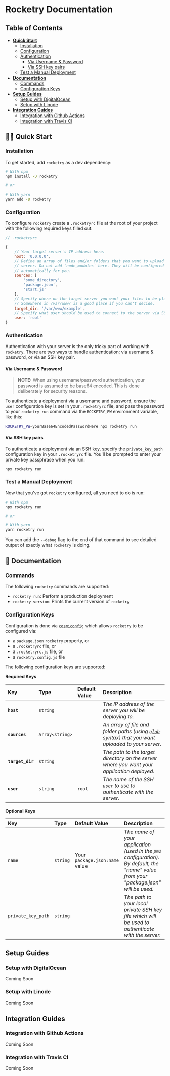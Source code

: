 # Rocketry Documentation

## Table of Contents

- [**Quick Start**](#quick-start)
	- [Installation](#installation)
	- [Configuration](#configuration)
	- [Authentication](#authentication)
		- [Via Username & Password](#auth-user-password)
		- [Via SSH key pairs](#auth-ssh)
	- [Test a Manual Deployment](#manual-deployment)
- [**Documentation**](#documentation)
	- [Commands](#commands)
	- [Configuration Keys](#configuration-keys)
- [**Setup Guides**](#setup-guides)
	- [Setup with DigitalOcean](#digitalocean)
	- [Setup with Linode](#linode)
- [**Integration Guides**](#integration-guides)
	- [Integration with Github Actions](#github-actions)
	- [Integration with Travis CI](#travis-ci)

## 🏃🏼‍ Quick Start
<a name="quick-start" />

### Installation
<a name="installation" />

To get started, add `rocketry` as a dev dependency:

```sh
# With npm
npm install -D rocketry

# or

# With yarn
yarn add -D rocketry
```

### Configuration
<a name="configuration" />

To configure `rocketry` create a `.rocketryrc` file at the root of your project with the following required keys filled out:

```js
// .rocketryrc

{
	// Your target server's IP address here.
	host: '0.0.0.0',
	// Define an array of files and/or folders that you want to upload to the
	// server. Do not add `node_modules` here. They will be configured
	// automatically for you.
	sources: [
		'some_directory',
		'package.json',
		'start.js'
	],
	// Specify where on the target server you want your files to be placed.
	// Somewhere in /var/www/ is a good place if you can't decide.
	target_dir: '/var/www/example',
	// Specify what user should be used to connect to the server via SSH.
	user: 'root'
}
```

### Authentication
<a name="authentication" />

Authentication with your server is the only tricky part of working with `rocketry`. There are two ways to handle authentication: via username & password, or via an SSH key pair.

#### Via Username & Password
<a name="auth-user-password" />

> **NOTE:** When using username/password authentication, your password is assumed to be base64 encoded. This is done deliberately for security reasons.

To authenticate a deployment via a username and password, ensure the `user` configuration key is set in your `.rocketryrc` file, and pass the password to your `rocketry run` command via the `ROCKETRY_PW` environment variable, like this:

```sh
ROCKETRY_PW=yourBase64EncodedPasswordHere npx rocketry run
```

#### Via SSH key pairs
<a name="auth-ssh" />

To authenticate a deployment via an SSH key, specify the `private_key_path` configuration key in your `.rocketryrc` file. You'll be prompted to enter your private key passphrase when you run:

```sh
npx rocketry run
```

### Test a Manual Deployment
<a name="manual-deployment" />

Now that you've got `rocketry` configured, all you need to do is run:

```sh
# With npm
npx rocketry run

# or

# With yarn
yarn rocketry run
```

You can add the `--debug` flag to the end of that command to see detailed output of exactly what `rocketry` is doing.

## 📝 Documentation
<a name="documentation" />

### Commands
<a name="commands" />

The following `rocketry` commands are supported:

- `rocketry run`: Perform a production deployment
- `rocketry version`: Prints the current version of `rocketry`

### Configuration Keys
<a name="configuration-keys" />

Configuration is done via [`cosmiconfig`](https://github.com/davidtheclark/cosmiconfig) which allows `rocketry` to be configured via:

- a `package.json` `rocketry` property, or
- a `.rocketryrc` file, or
- a `.rocketryrc.js` file, or
- a `rocketry.config.js` file

The following configuration keys are supported:

**Required Keys**

| Key              | Type            | Default Value | Description                                                                                                                             |
|:-----------------|:----------------|:--------------|:----------------------------------------------------------------------------------------------------------------------------------------|
| **`host`**       | `string`        |               | _The IP address of the server you will be deploying to._                                                                                |
| **`sources`**    | `Array<string>` |               | _An array of file and folder paths (using [`glob`](https://github.com/isaacs/node-glob) syntax) that you want uploaded to your server._ |
| **`target_dir`** | `string`        |               | _The path to the target directory on the server where you want your application deployed._                                              |
| **`user`**       | `string`        | `root`        | _The name of the SSH `user` to use to authenticate with the server._                                                                    |

**Optional Keys**

| Key                | Type     | Default Value                  | Description                                                                                                                           |
|:-------------------|:---------|:-------------------------------|:--------------------------------------------------------------------------------------------------------------------------------------|
| `name`             | `string` | Your `package.json:name` value | _The name of your application (used in the `pm2` configuration). By default, the "name" value from your "package.json" will be used._ |
| `private_key_path` | `string` |                                | _The path to your local private SSH key file which will be used to authenticate with the server._                                     |

## Setup Guides
<a name="setup-guides" />

### Setup with DigitalOcean
<a name="digitalocean" />

Coming Soon

### Setup with Linode
<a name="linode" />

Coming Soon

## Integration Guides
<a name="integration-guides" />

### Integration with Github Actions
<a name="github-actions" />

Coming Soon

### Integration with Travis CI
<a name="travis-ci" />

Coming Soon
